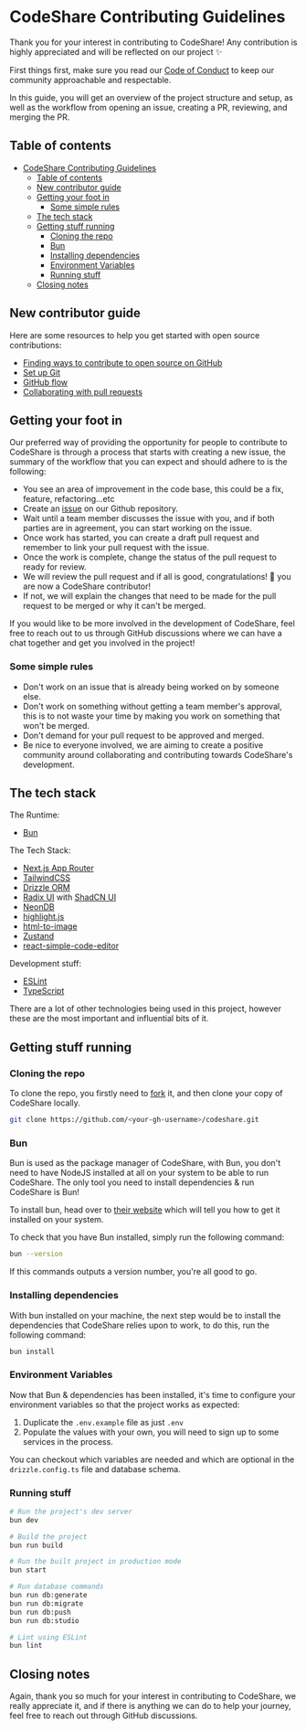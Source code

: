 # CodeShare Contributing Guidelines

Thank you for your interest in contributing to CodeShare! Any contribution is highly appreciated and will be reflected on our project ✨

First things first, make sure you read our [Code of Conduct](./CODE_OF_CONDUCT.md) to keep our community approachable and respectable.

In this guide, you will get an overview of the project structure and setup, as well as the workflow from opening an issue, creating a PR, reviewing, and merging the PR.

## Table of contents

-   [CodeShare Contributing Guidelines](#codeshare-contributing-guidelines)
    -   [Table of contents](#table-of-contents)
    -   [New contributor guide](#new-contributor-guide)
    -   [Getting your foot in](#getting-your-foot-in)
        -   [Some simple rules](#some-simple-rules)
    -   [The tech stack](#the-tech-stack)
    -   [Getting stuff running](#getting-stuff-running)
        -   [Cloning the repo](#cloning-the-repo)
        -   [Bun](#bun)
        -   [Installing dependencies](#installing-dependencies)
        -   [Environment Variables](#environment-variables)
        -   [Running stuff](#running-stuff)
    -   [Closing notes](#closing-notes)

## New contributor guide

Here are some resources to help you get started with open source contributions:

-   [Finding ways to contribute to open source on GitHub](https://docs.github.com/en/get-started/exploring-projects-on-github/finding-ways-to-contribute-to-open-source-on-github)
-   [Set up Git](https://docs.github.com/en/get-started/quickstart/set-up-git)
-   [GitHub flow](https://docs.github.com/en/get-started/quickstart/github-flow)
-   [Collaborating with pull requests](https://docs.github.com/en/github/collaborating-with-pull-requests)

## Getting your foot in

Our preferred way of providing the opportunity for people to contribute to CodeShare is through a process that starts with creating a new issue, the summary of the workflow that you can expect and should adhere to is the following:

-   You see an area of improvement in the code base, this could be a fix, feature, refactoring...etc
-   Create an [issue](https://github.com/yourusername/codeshare/issues) on our Github repository.
-   Wait until a team member discusses the issue with you, and if both parties are in agreement, you can start working on the issue.
-   Once work has started, you can create a draft pull request and remember to link your pull request with the issue.
-   Once the work is complete, change the status of the pull request to ready for review.
-   We will review the pull request and if all is good, congratulations! 🥳 you are now a CodeShare contributor!
-   If not, we will explain the changes that need to be made for the pull request to be merged or why it can't be merged.

If you would like to be more involved in the development of CodeShare, feel free to reach out to us through GitHub discussions where we can have a chat together and get you involved in the project!

### Some simple rules

-   Don't work on an issue that is already being worked on by someone else.
-   Don't work on something without getting a team member's approval, this is to not waste your time by making you work on something that won't be merged.
-   Don't demand for your pull request to be approved and merged.
-   Be nice to everyone involved, we are aiming to create a positive community around collaborating and contributing towards CodeShare's development.

## The tech stack

The Runtime:

-   [Bun](https://bun.sh/)

The Tech Stack:

-   [Next.js App Router](https://nextjs.org/)
-   [TailwindCSS](https://tailwindcss.com/)
-   [Drizzle ORM](https://orm.drizzle.team/)
-   [Radix UI](https://www.radix-ui.com/) with [ShadCN UI](https://ui.shadcn.com)
-   [NeonDB](https://neon.tech)
-   [highlight.js](https://highlightjs.org/)
-   [html-to-image](https://github.com/bubkoo/html-to-image)
-   [Zustand](https://zustand-demo.pmnd.rs/)
-   [react-simple-code-editor](https://github.com/react-simple-code-editor/react-simple-code-editor)

Development stuff:

-   [ESLint](https://eslint.org/)
-   [TypeScript](https://www.typescriptlang.org/)

There are a lot of other technologies being used in this project, however these are the most important and influential bits of it.

## Getting stuff running

### Cloning the repo

To clone the repo, you firstly need to [fork](https://github.com/yourusername/codeshare/fork) it, and then clone your copy of CodeShare locally.

```bash
git clone https://github.com/<your-gh-username>/codeshare.git
```

### Bun

Bun is used as the package manager of CodeShare, with Bun, you don't need to have NodeJS installed at all on your system to be able to run CodeShare. The only tool you need to install dependencies & run CodeShare is Bun!

To install bun, head over to [their website](https://bun.sh/) which will tell you how to get it installed on your system.

To check that you have Bun installed, simply run the following command:

```bash
bun --version
```

If this commands outputs a version number, you're all good to go.

### Installing dependencies

With bun installed on your machine, the next step would be to install the dependencies that CodeShare relies upon to work, to do this, run the following command:

```bash
bun install
```

### Environment Variables

Now that Bun & dependencies has been installed, it's time to configure your environment variables so that the project works as expected:

1.  Duplicate the `.env.example` file as just `.env`
2.  Populate the values with your own, you will need to sign up to some services in the process.

You can checkout which variables are needed and which are optional in the `drizzle.config.ts` file and database schema.

### Running stuff

```bash
# Run the project's dev server
bun dev

# Build the project
bun run build

# Run the built project in production mode
bun start

# Run database commands
bun run db:generate
bun run db:migrate
bun run db:push
bun run db:studio

# Lint using ESLint
bun lint
```

## Closing notes

Again, thank you so much for your interest in contributing to CodeShare, we really appreciate it, and if there is anything we can do to help your journey, feel free to reach out through GitHub discussions.
